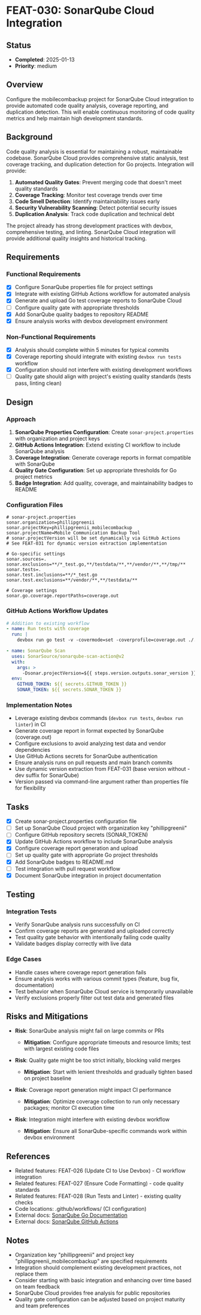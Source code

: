 # FEAT-030: SonarQube Cloud Integration

## Status
- **Completed**: 2025-01-13
- **Priority**: medium

## Overview
Configure the mobilecombackup project for SonarQube Cloud integration to provide automated code quality analysis, coverage reporting, and duplication detection. This will enable continuous monitoring of code quality metrics and help maintain high development standards.

## Background
Code quality analysis is essential for maintaining a robust, maintainable codebase. SonarQube Cloud provides comprehensive static analysis, test coverage tracking, and duplication detection for Go projects. Integration will provide:

1. **Automated Quality Gates**: Prevent merging code that doesn't meet quality standards
2. **Coverage Tracking**: Monitor test coverage trends over time  
3. **Code Smell Detection**: Identify maintainability issues early
4. **Security Vulnerability Scanning**: Detect potential security issues
5. **Duplication Analysis**: Track code duplication and technical debt

The project already has strong development practices with devbox, comprehensive testing, and linting. SonarQube Cloud integration will provide additional quality insights and historical tracking.

## Requirements
### Functional Requirements
- [x] Configure SonarQube properties file for project settings
- [x] Integrate with existing GitHub Actions workflow for automated analysis
- [x] Generate and upload Go test coverage reports to SonarQube Cloud
- [ ] Configure quality gate with appropriate thresholds
- [x] Add SonarQube quality badges to repository README
- [x] Ensure analysis works with devbox development environment

### Non-Functional Requirements
- [x] Analysis should complete within 5 minutes for typical commits
- [x] Coverage reporting should integrate with existing `devbox run tests` workflow
- [x] Configuration should not interfere with existing development workflows
- [ ] Quality gate should align with project's existing quality standards (tests pass, linting clean)

## Design
### Approach
1. **SonarQube Properties Configuration**: Create `sonar-project.properties` with organization and project keys
2. **GitHub Actions Integration**: Extend existing CI workflow to include SonarQube analysis
3. **Coverage Integration**: Generate coverage reports in format compatible with SonarQube
4. **Quality Gate Configuration**: Set up appropriate thresholds for Go project metrics
5. **Badge Integration**: Add quality, coverage, and maintainability badges to README

### Configuration Files
```properties
# sonar-project.properties
sonar.organization=phillipgreenii
sonar.projectKey=phillipgreenii_mobilecombackup
sonar.projectName=Mobile Communication Backup Tool
# sonar.projectVersion will be set dynamically via GitHub Actions
# See FEAT-031 for dynamic version extraction implementation

# Go-specific settings
sonar.sources=.
sonar.exclusions=**/*_test.go,**/testdata/**,**/vendor/**,**/tmp/**
sonar.tests=.
sonar.test.inclusions=**/*_test.go
sonar.test.exclusions=**/vendor/**,**/testdata/**

# Coverage settings
sonar.go.coverage.reportPaths=coverage.out
```

### GitHub Actions Workflow Updates
```yaml
# Addition to existing workflow
- name: Run tests with coverage
  run: |
    devbox run go test -v -covermode=set -coverprofile=coverage.out ./...

- name: SonarQube Scan
  uses: SonarSource/sonarqube-scan-action@v2
  with:
    args: >
      -Dsonar.projectVersion=${{ steps.version.outputs.sonar_version }}
  env:
    GITHUB_TOKEN: ${{ secrets.GITHUB_TOKEN }}
    SONAR_TOKEN: ${{ secrets.SONAR_TOKEN }}
```

### Implementation Notes
- Leverage existing devbox commands (`devbox run tests`, `devbox run linter`) in CI
- Generate coverage report in format expected by SonarQube (coverage.out)
- Configure exclusions to avoid analyzing test data and vendor dependencies
- Use GitHub Actions secrets for SonarQube authentication
- Ensure analysis runs on pull requests and main branch commits
- Use dynamic version extraction from FEAT-031 (base version without -dev suffix for SonarQube)
- Version passed via command-line argument rather than properties file for flexibility

## Tasks
- [x] Create sonar-project.properties configuration file
- [ ] Set up SonarQube Cloud project with organization key "phillipgreenii"
- [ ] Configure GitHub repository secrets (SONAR_TOKEN)
- [x] Update GitHub Actions workflow to include SonarQube analysis
- [x] Configure coverage report generation and upload
- [ ] Set up quality gate with appropriate Go project thresholds
- [x] Add SonarQube badges to README.md
- [ ] Test integration with pull request workflow
- [x] Document SonarQube integration in project documentation

## Testing
### Integration Tests
- Verify SonarQube analysis runs successfully on CI
- Confirm coverage reports are generated and uploaded correctly
- Test quality gate behavior with intentionally failing code quality
- Validate badges display correctly with live data

### Edge Cases
- Handle cases where coverage report generation fails
- Ensure analysis works with various commit types (feature, bug fix, documentation)
- Test behavior when SonarQube Cloud service is temporarily unavailable
- Verify exclusions properly filter out test data and generated files

## Risks and Mitigations
- **Risk**: SonarQube analysis might fail on large commits or PRs
  - **Mitigation**: Configure appropriate timeouts and resource limits; test with largest existing code files

- **Risk**: Quality gate might be too strict initially, blocking valid merges
  - **Mitigation**: Start with lenient thresholds and gradually tighten based on project baseline

- **Risk**: Coverage report generation might impact CI performance
  - **Mitigation**: Optimize coverage collection to run only necessary packages; monitor CI execution time

- **Risk**: Integration might interfere with existing devbox workflow
  - **Mitigation**: Ensure all SonarQube-specific commands work within devbox environment

## References
- Related features: FEAT-026 (Update CI to Use Devbox) - CI workflow integration
- Related features: FEAT-027 (Ensure Code Formatting) - code quality standards
- Related features: FEAT-028 (Run Tests and Linter) - existing quality checks
- Code locations: .github/workflows/ (CI configuration)
- External docs: [SonarQube Go Documentation](https://docs.sonarqube.org/latest/analysis/languages/go/)
- External docs: [SonarQube GitHub Actions](https://github.com/SonarSource/sonarqube-quality-gate-action)

## Notes
- Organization key "phillipgreenii" and project key "phillipgreenii_mobilecombackup" are specified requirements
- Integration should complement existing development practices, not replace them
- Consider starting with basic integration and enhancing over time based on team feedback
- SonarQube Cloud provides free analysis for public repositories
- Quality gate configuration can be adjusted based on project maturity and team preferences